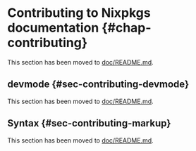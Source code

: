 # Contributing to Nixpkgs documentation {#chap-contributing}

This section has been moved to [doc/README.md](https://github.com/NixOS/nixpkgs/blob/master/doc/README.md).

## devmode {#sec-contributing-devmode}

This section has been moved to [doc/README.md](https://github.com/NixOS/nixpkgs/blob/master/doc/README.md).

## Syntax {#sec-contributing-markup}

This section has been moved to [doc/README.md](https://github.com/NixOS/nixpkgs/blob/master/doc/README.md).
